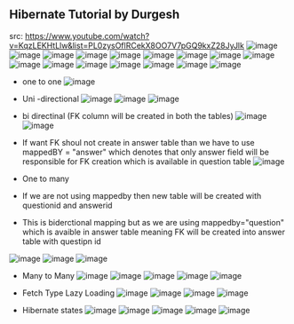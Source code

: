 ## Hibernate Tutorial by Durgesh
src: https://www.youtube.com/watch?v=KqzLEKHtLlw&list=PL0zysOflRCekX8OO7V7pGQ9kxZ28JyJlk
![image](https://user-images.githubusercontent.com/69948118/179667439-a3932d8e-60c3-4edc-8f82-1ac5be0ec22a.png)
![image](https://user-images.githubusercontent.com/69948118/179667832-af38c07f-22d8-40b6-a80f-8df5424de65b.png)
![image](https://user-images.githubusercontent.com/69948118/179668234-55303ddb-dcc6-44c9-98e4-b60d4b23b734.png)
![image](https://user-images.githubusercontent.com/69948118/179670356-40bd11e8-d5ef-4006-966f-35c9427b7ae2.png)
![image](https://user-images.githubusercontent.com/69948118/179678122-3dc0d9d1-f2b3-48fb-b26d-74a115c49980.png)
![image](https://user-images.githubusercontent.com/69948118/179679344-c769db57-8b9b-4c6a-88b0-043ff682e44a.png)
![image](https://user-images.githubusercontent.com/69948118/179683225-69326668-c2c8-4437-aecd-2c10e5133fa5.png)
![image](https://user-images.githubusercontent.com/69948118/179701339-8f0c752f-54f8-414d-bad1-9898ac4f507f.png)
![image](https://user-images.githubusercontent.com/69948118/179701561-ad875628-cebe-4a11-a7d7-571d125b0d76.png)
![image](https://user-images.githubusercontent.com/69948118/179701881-9ffafd37-9bfb-49f3-8b7d-add0b0934cd7.png)
![image](https://user-images.githubusercontent.com/69948118/179702015-63bb7b65-52fb-4b61-bd6e-62b7c1ad8fc3.png)
![image](https://user-images.githubusercontent.com/69948118/179702146-2daed882-e33d-4997-ab5f-2a368b23d27e.png)
![image](https://user-images.githubusercontent.com/69948118/179702719-ef05f824-5ad3-4a75-a8fa-a916d55accf2.png)
![image](https://user-images.githubusercontent.com/69948118/179702744-315c7ddf-4162-477e-81c6-ca8b0b0e4fb7.png)
![image](https://user-images.githubusercontent.com/69948118/179704795-be2abe1b-dd21-47d7-96cf-ce542d0242b7.png)
![image](https://user-images.githubusercontent.com/69948118/179709579-133d6a32-411b-4ebd-9ae4-3dcb27478c55.png)
- one to one
![image](https://user-images.githubusercontent.com/69948118/180091577-15114f44-c1dd-467b-99a2-ba532be40ce9.png)
- Uni -directional
![image](https://user-images.githubusercontent.com/69948118/180091601-fab5d769-baad-44a0-b81e-b1fbc75bc29c.png)
![image](https://user-images.githubusercontent.com/69948118/180092426-ff72ddaa-d011-4ce9-b12c-fb60f2d4ba8e.png)
![image](https://user-images.githubusercontent.com/69948118/180092478-de59ad42-e0fb-4c88-b502-6f5948018e13.png)
- bi directinal  (FK column will be created in both the tables)
![image](https://user-images.githubusercontent.com/69948118/180092798-f7ed1b49-33d2-4f60-a8fd-ce3789e9b3e8.png)
![image](https://user-images.githubusercontent.com/69948118/180092712-3bf89d6e-c440-480f-a81e-16cbe8528df6.png)

- If want FK shoul not create in answer table than we have to use mappedBY = "answer" which denotes that only answer field will be responsible for FK creation which is available in question table
![image](https://user-images.githubusercontent.com/69948118/180092921-4655680e-494d-4ec0-9c47-2813e3edbfad.png)

- One to many
- If we are not using mappedby then new table will be created with questionid and answerid
- This is biderctional mapping but as we are using mappedby="question" which is avaible in answer table meaning FK will be created into answer table with questipn id

![image](https://user-images.githubusercontent.com/69948118/180095060-a2cba4e9-d43c-4004-a053-3edc86f700b1.png)
![image](https://user-images.githubusercontent.com/69948118/180095087-0393888c-f40b-4289-a2da-d3ea0c741127.png)
![image](https://user-images.githubusercontent.com/69948118/180095112-9891e4fc-7e4f-4207-958c-d0733f44f20c.png)

- Many to Many
![image](https://user-images.githubusercontent.com/69948118/180097110-d5ba8582-da5e-49ae-a5a8-3074aa9d52b4.png)
![image](https://user-images.githubusercontent.com/69948118/180098433-fc731ab6-6ace-4783-b86a-f4a9c4149297.png)
![image](https://user-images.githubusercontent.com/69948118/180098028-07b3c3f2-e185-4f64-84d1-0ec7dcb005c9.png)
![image](https://user-images.githubusercontent.com/69948118/180098209-725e287e-ecfc-4116-a70a-65942d962578.png)
![image](https://user-images.githubusercontent.com/69948118/180098313-e45dfe67-4c9a-42f5-9568-36c795ed5583.png)

- Fetch Type Lazy Loading
![image](https://user-images.githubusercontent.com/69948118/180098804-a28c60d5-5378-4ad0-b159-9052bbfa00d2.png)
![image](https://user-images.githubusercontent.com/69948118/180099058-ccb78330-e9dc-44cc-8565-8734c3d3742c.png)
![image](https://user-images.githubusercontent.com/69948118/180099526-279a339f-b119-44a9-85b4-ac516b938bd0.png)
![image](https://user-images.githubusercontent.com/69948118/180099633-b7f5a23c-16e8-4ca2-bf80-f83738c6f3e0.png)

- Hibernate states
![image](https://user-images.githubusercontent.com/69948118/180100074-69c23c85-b7f4-45c1-bdfc-e8d444530e64.png)
![image](https://user-images.githubusercontent.com/69948118/180100940-50af8d5b-3f59-46d7-9a67-ab28fbf403ca.png)
![image](https://user-images.githubusercontent.com/69948118/180101629-23a755c9-3a76-4b3e-8139-7a1b8c55c9ba.png)
![image](https://user-images.githubusercontent.com/69948118/180101813-fce1c7ad-f900-4e70-baf5-067fbd3b7352.png)
![image](https://user-images.githubusercontent.com/69948118/180102217-77ebb6f8-553c-41e3-a2e1-cbb99674e245.png)












